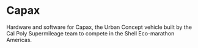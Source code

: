 # Capax

Hardware and software for Capax, the Urban Concept vehicle built by the Cal
Poly Supermileage team to compete in the Shell Eco-marathon Americas.
